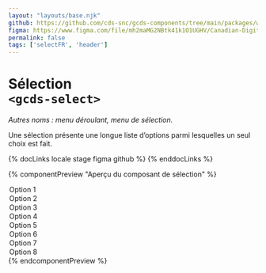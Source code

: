 ```yaml
---
layout: "layouts/base.njk"
github: https://github.com/cds-snc/gcds-components/tree/main/packages/web/src/components/gcds-select
figma: https://www.figma.com/file/mh2maMG2NBtk41k1O1UGHV/Canadian-Digital-Service%E2%80%A8---GC-Design-System?node-id=856%3A2826&t=ciEmm7GYyGAY73zZ-0
permalink: false
tags: ['selectFR', 'header']
---
```


# Sélection <br>`<gcds-select>`

_Autres noms : menu déroulant, menu de sélection._

Une sélection présente une longue liste d’options parmi lesquelles un seul choix est fait.

{% docLinks locale stage figma github %}
{% enddocLinks %}

{% componentPreview "Aperçu du composant de sélection" %}
<gcds-select select-id="select-preview" label="Libellé" hint="Texte explicatif / Exemple de message." default-value="Sélectionner une option">
  <option>Option 1</option>
  <option>Option 2</option>
  <option>Option 3</option>
  <option>Option 4</option>
  <option>Option 5</option>
  <option>Option 6</option>
  <option>Option 7</option>
  <option>Option 8</option>
</gcds-select>
{% endcomponentPreview %}

